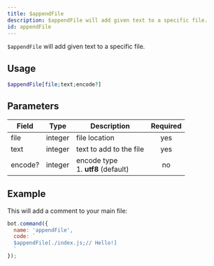 ```yaml
---
title: $appendFile 
description: $appendFile will add given text to a specific file.
id: appendFile
---
```


`$appendFile` will add given text to a specific file.

## Usage

```php
$appendFile[file;text;encode?]
```

## Parameters 


| Field     | Type    | Description                                        | Required |
|-----------|---------|----------------------------------------------------| :------: |
| file    | integer  | file location                             | yes      |
| text    | integer  | text to add to the file                             | yes      |
| encode?    | integer  | encode type <br /> 1. **utf8** (default)                             | no      |


## Example

This will add a comment to your main file:

```javascript
bot.command({
  name: 'appendFile',
  code: `
  $appendFile[./index.js;// Hello!]
  `
});
```
